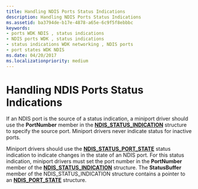 ```yaml
---
title: Handling NDIS Ports Status Indications
description: Handling NDIS Ports Status Indications
ms.assetid: ba3794de-b17e-4878-a65e-6c9f5f8ebbbc
keywords:
- ports WDK NDIS , status indications
- NDIS ports WDK , status indications
- status indications WDK networking , NDIS ports
- port states WDK NDIS
ms.date: 04/20/2017
ms.localizationpriority: medium
---
```


# Handling NDIS Ports Status Indications





If an NDIS port is the source of a status indication, a miniport driver should use the **PortNumber** member in the [**NDIS\_STATUS\_INDICATION**](https://docs.microsoft.com/windows-hardware/drivers/ddi/ndis/ns-ndis-_ndis_status_indication) structure to specify the source port. Miniport drivers never indicate status for inactive ports.

Miniport drivers should use the [**NDIS\_STATUS\_PORT\_STATE**](https://docs.microsoft.com/windows-hardware/drivers/network/ndis-status-port-state) status indication to indicate changes in the state of an NDIS port. For this status indication, miniport drivers must set the port number in the **PortNumber** member of the [**NDIS\_STATUS\_INDICATION**](https://docs.microsoft.com/windows-hardware/drivers/ddi/ndis/ns-ndis-_ndis_status_indication) structure. The **StatusBuffer** member of the NDIS\_STATUS\_INDICATION structure contains a pointer to an [**NDIS\_PORT\_STATE**](https://docs.microsoft.com/windows-hardware/drivers/ddi/ntddndis/ns-ntddndis-_ndis_port_state) structure.

 

 





